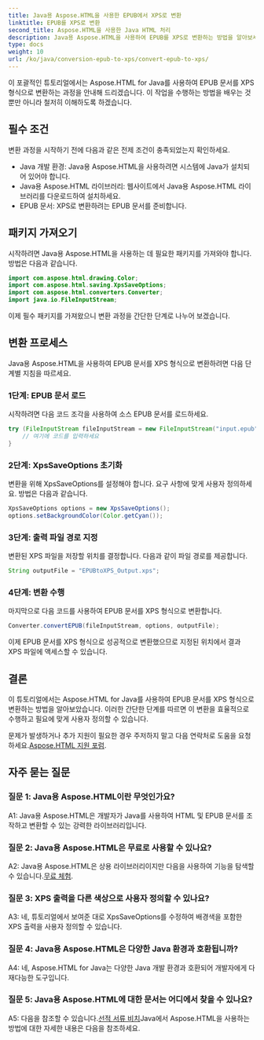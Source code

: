 ```yaml
---
title: Java용 Aspose.HTML을 사용한 EPUB에서 XPS로 변환
linktitle: EPUB를 XPS로 변환
second_title: Aspose.HTML을 사용한 Java HTML 처리
description: Java용 Aspose.HTML을 사용하여 EPUB를 XPS로 변환하는 방법을 알아보세요. 코드 예제가 있는 단계별 가이드. Aspose.HTML의 기능을 살펴보세요.
type: docs
weight: 10
url: /ko/java/conversion-epub-to-xps/convert-epub-to-xps/
---
```

이 포괄적인 튜토리얼에서는 Aspose.HTML for Java를 사용하여 EPUB 문서를 XPS 형식으로 변환하는 과정을 안내해 드리겠습니다. 이 작업을 수행하는 방법을 배우는 것뿐만 아니라 철저히 이해하도록 하겠습니다. 

## 필수 조건

변환 과정을 시작하기 전에 다음과 같은 전제 조건이 충족되었는지 확인하세요.

- Java 개발 환경: Java용 Aspose.HTML을 사용하려면 시스템에 Java가 설치되어 있어야 합니다.
- Java용 Aspose.HTML 라이브러리: 웹사이트에서 Java용 Aspose.HTML 라이브러리를 다운로드하여 설치하세요.
- EPUB 문서: XPS로 변환하려는 EPUB 문서를 준비합니다.

## 패키지 가져오기

시작하려면 Java용 Aspose.HTML을 사용하는 데 필요한 패키지를 가져와야 합니다. 방법은 다음과 같습니다.

```java
import com.aspose.html.drawing.Color;
import com.aspose.html.saving.XpsSaveOptions;
import com.aspose.html.converters.Converter;
import java.io.FileInputStream;
```

이제 필수 패키지를 가져왔으니 변환 과정을 간단한 단계로 나누어 보겠습니다.

## 변환 프로세스

Java용 Aspose.HTML을 사용하여 EPUB 문서를 XPS 형식으로 변환하려면 다음 단계별 지침을 따르세요.

### 1단계: EPUB 문서 로드

시작하려면 다음 코드 조각을 사용하여 소스 EPUB 문서를 로드하세요.

```java
try (FileInputStream fileInputStream = new FileInputStream("input.epub")) {
    // 여기에 코드를 입력하세요
}
```

### 2단계: XpsSaveOptions 초기화

변환을 위해 XpsSaveOptions를 설정해야 합니다. 요구 사항에 맞게 사용자 정의하세요. 방법은 다음과 같습니다.

```java
XpsSaveOptions options = new XpsSaveOptions();
options.setBackgroundColor(Color.getCyan());
```

### 3단계: 출력 파일 경로 지정

변환된 XPS 파일을 저장할 위치를 결정합니다. 다음과 같이 파일 경로를 제공합니다.

```java
String outputFile = "EPUBtoXPS_Output.xps";
```

### 4단계: 변환 수행

마지막으로 다음 코드를 사용하여 EPUB 문서를 XPS 형식으로 변환합니다.

```java
Converter.convertEPUB(fileInputStream, options, outputFile);
```

이제 EPUB 문서를 XPS 형식으로 성공적으로 변환했으므로 지정된 위치에서 결과 XPS 파일에 액세스할 수 있습니다.

## 결론

이 튜토리얼에서는 Aspose.HTML for Java를 사용하여 EPUB 문서를 XPS 형식으로 변환하는 방법을 알아보았습니다. 이러한 간단한 단계를 따르면 이 변환을 효율적으로 수행하고 필요에 맞게 사용자 정의할 수 있습니다.

 문제가 발생하거나 추가 지원이 필요한 경우 주저하지 말고 다음 연락처로 도움을 요청하세요.[Aspose.HTML 지원 포럼](https://forum.aspose.com/).

## 자주 묻는 질문

### 질문 1: Java용 Aspose.HTML이란 무엇인가요?

A1: Java용 Aspose.HTML은 개발자가 Java를 사용하여 HTML 및 EPUB 문서를 조작하고 변환할 수 있는 강력한 라이브러리입니다.

### 질문 2: Java용 Aspose.HTML은 무료로 사용할 수 있나요?

 A2: Java용 Aspose.HTML은 상용 라이브러리이지만 다음을 사용하여 기능을 탐색할 수 있습니다.[무료 체험](https://releases.aspose.com/).

### 질문 3: XPS 출력을 다른 색상으로 사용자 정의할 수 있나요?

A3: 네, 튜토리얼에서 보여준 대로 XpsSaveOptions를 수정하여 배경색을 포함한 XPS 출력을 사용자 정의할 수 있습니다.

### 질문 4: Java용 Aspose.HTML은 다양한 Java 환경과 호환됩니까?

A4: 네, Aspose.HTML for Java는 다양한 Java 개발 환경과 호환되어 개발자에게 다재다능한 도구입니다.

### 질문 5: Java용 Aspose.HTML에 대한 문서는 어디에서 찾을 수 있나요?

 A5: 다음을 참조할 수 있습니다.[선적 서류 비치](https://reference.aspose.com/html/java/)Java에서 Aspose.HTML을 사용하는 방법에 대한 자세한 내용은 다음을 참조하세요.